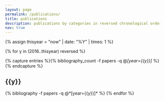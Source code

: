 ```yaml
---
layout: page
permalink: /publications/
title: publications
description: publications by categories in reversed chronological order. generated by jekyll-scholar.
nav: true
---
```


<div class="publications">

{% assign thisyear = "now" | date: "%Y" | times: 1 %}

<!-- Itterate on all page years -->
{% for y in (2016..thisyear) reversed %}
  <!-- fetch the number of objects for this year -->
  {% capture entries %}{% bibliography_count -f papers -q @*[year={{y}}]* %}{% endcapture %}
  <!-- {% entries %} -->
  <!-- check we have a bibliography thingy for this year -->
  <!-- Create a year heading -->
  <h2 class="year">{{y}}</h2>
  <!-- create the bibliography card -->
  {% bibliography -f papers -q @*[year={{y}}]* %}
{% endfor %}

</div>
